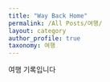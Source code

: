```yaml
---
title: "Way Back Home"
permalink: /All Posts/여행/
layout: category
author_profile: true
taxonomy: 여행
---
```


여행 기록입니다

